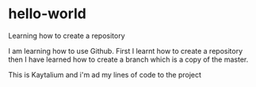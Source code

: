 # hello-world
Learning how to create a repository

I am learning how to use Github.
First I learnt how to create a repository then I have learned how to create a branch which is a copy of the master.

This is Kaytalium and i'm ad my lines of code to the project
